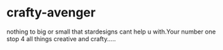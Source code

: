 crafty-avenger
==============

nothing to big or small that stardesigns cant help u with.Your number one stop 4 all things creative and crafty.....
